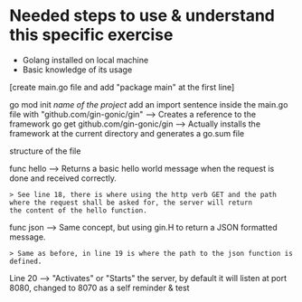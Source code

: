 # Needed steps to use & understand this specific exercise 

* Golang installed on local machine
* Basic knowledge of its usage

[create main.go file and add "package main" at the first line]

go mod init _name of the project_
add an import sentence inside the main.go file with "github.com/gin-gonic/gin" --> Creates a reference to the framework
go get github.com/gin-gonic/gin  --> Actually installs the framework at the current directory and generates a go.sum file


structure of the file

func hello --> Returns a basic hello world message when the request is done and received correctly.

	> See line 18, there is where using the http verb GET and the path where the request shall be asked for, the server will return
	the content of the hello function.

func json --> Same concept, but using gin.H to return a JSON formatted message.

	> Same as before, in line 19 is where the path to the json function is defined.

Line 20 --> "Activates" or "Starts" the server, by default it will listen at port 8080, changed to 8070 as a self reminder & test
